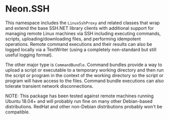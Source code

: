 ﻿Neon.SSH
========
This namespace includes the `LinuxSshProxy` and related classes that wrap and extend the base SSH.NET library clients with additional support for managing remote Linux machines via SSH including executing commands, scripts, uploading/downloading files, and performing idempotent operations.  Remote command executions and their results can also be logged locally via a TextWriter (using a completely non-standard but still useful logging format).

The other major type is `CommandBundle`.  Command bundles provide a way to upload a script or executable to a temporary working directory and then run the script or program in the context of the working directory so the script or program will have access to the files.  Command  bundle executions can also tolerate transient network disconnections.
 
NOTE: This package has been tested against remote machines running Ubuntu 18.04+ and will probably run fine on many other Debian-based distributions.  RedHat and other non-Debian distributions probably won't be compatible.
